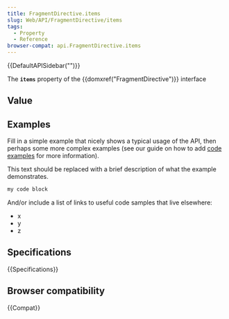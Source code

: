 ```yaml
---
title: FragmentDirective.items
slug: Web/API/FragmentDirective/items
tags:
  - Property
  - Reference
browser-compat: api.FragmentDirective.items
---
```

{{DefaultAPISidebar("")}}

The **`items`** property of the {{domxref("FragmentDirective")}} interface 

## Value



## Examples

Fill in a simple example that nicely shows a typical usage of the API, then perhaps some more complex examples (see our guide on how to add [code examples](/en-US/docs/MDN/Contribute/Structures/Code_examples) for more information).

This text should be replaced with a brief description of what the example demonstrates.

```js
my code block
```

And/or include a list of links to useful code samples that live elsewhere:

*   x
*   y
*   z

## Specifications

{{Specifications}}

## Browser compatibility

{{Compat}}


